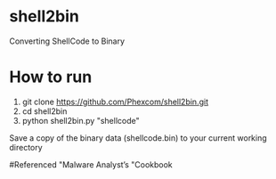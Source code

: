 # shell2bin
Converting ShellCode to Binary

# How to run

1. git clone https://github.com/Phexcom/shell2bin.git
2. cd shell2bin
3. python shell2bin.py "shellcode"

Save a copy of the binary data (shellcode.bin) to your current working directory

#Referenced "Malware Analyst’s "Cookbook


